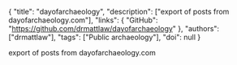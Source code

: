 {
  "title": "dayofarchaeology",
  "description": ["export of posts from dayofarchaeology.com"],
  "links": {
    "GitHub": "https://github.com/drmattlaw/dayofarchaeology"
  },
  "authors": ["drmattlaw"],
  "tags": ["Public archaeology"],
  "doi": null
}

<!-- Generated by csv2md.R – do not edit by hand -->

export of posts from dayofarchaeology.com